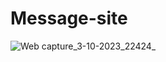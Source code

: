 # Message-site
![Web capture_3-10-2023_22424_](https://github.com/Ripon-Mardy/Message-site/assets/102289887/bae2cdbf-9a7e-41c2-ae6d-89947ac6a0d3)
